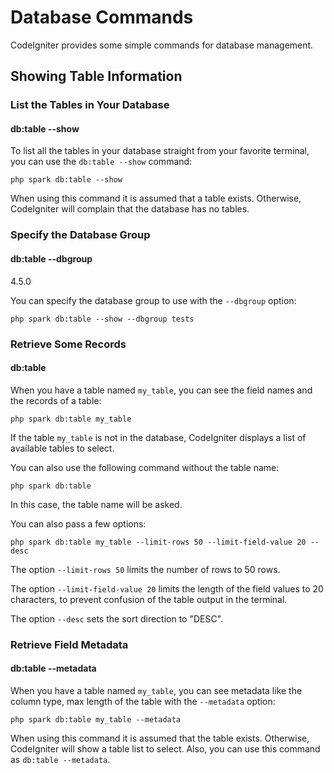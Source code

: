 # Database Commands

CodeIgniter provides some simple commands for database management.

<div class="contents" local="" depth="2">

</div>

## Showing Table Information

### List the Tables in Your Database

#### db:table --show

To list all the tables in your database straight from your favorite
terminal, you can use the `db:table --show` command:

``` console
php spark db:table --show
```

When using this command it is assumed that a table exists. Otherwise,
CodeIgniter will complain that the database has no tables.

### Specify the Database Group

#### db:table --dbgroup

<div class="versionadded">

4.5.0

</div>

You can specify the database group to use with the `--dbgroup` option:

``` console
php spark db:table --show --dbgroup tests
```

### Retrieve Some Records

#### db:table

When you have a table named `my_table`, you can see the field names and
the records of a table:

``` console
php spark db:table my_table
```

If the table `my_table` is not in the database, CodeIgniter displays a
list of available tables to select.

You can also use the following command without the table name:

``` console
php spark db:table
```

In this case, the table name will be asked.

You can also pass a few options:

``` console
php spark db:table my_table --limit-rows 50 --limit-field-value 20 --desc
```

The option `--limit-rows 50` limits the number of rows to 50 rows.

The option `--limit-field-value 20` limits the length of the field
values to 20 characters, to prevent confusion of the table output in the
terminal.

The option `--desc` sets the sort direction to "DESC".

### Retrieve Field Metadata

#### db:table --metadata

When you have a table named `my_table`, you can see metadata like the
column type, max length of the table with the `--metadata` option:

``` console
php spark db:table my_table --metadata
```

When using this command it is assumed that the table exists. Otherwise,
CodeIgniter will show a table list to select. Also, you can use this
command as `db:table --metadata`.
